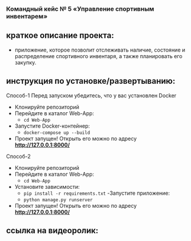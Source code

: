 ### Командный кейс № 5 «Управление спортивным инвентарем» 

## краткое описание проекта: 

  - приложение, которое позволит отслеживать наличие, состояние и распределение спортивного инвентаря, а также планировать его закупку.
    
## инструкция по **установке/развертыванию**: 
Способ-1
  Перед запуском убедитесь, что у вас установлен Docker
  - Клонируйте репозиторий
  - Перейдите в каталог Web-App:
    - ```cd Web-App```
  - Запустите Docker-контейнер:
    - ```docker-compose up --build```
  - Проект запущен! Открыть его можно по адресу **http://127.0.0.1:8000/**

Способ-2
  - Клонируйте репозиторий
  - Перейдите в каталог Web-App:
    - ```cd Web-App```
  - Установите зависимости:
    - ```pip install -r requirements.txt```
  -Запустите приложение:
    - ```python manage.py runserver```
  - Проект запущен! Открыть его можно по адресу **http://127.0.0.1:8000/**

  
  
## ссылка на видеоролик: 
  

